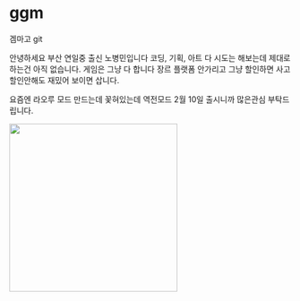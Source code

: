 # ggm
겜마고
git

안녕하세요
부산 연일중 출신 노병민입니다
코딩, 기획, 아트 다 시도는 해보는데 제대로 하는건 아직 없습니다.
게임은 그냥 다 합니다
장르 플랫폼 안가리고 그냥 할인하면 사고 할인안해도 재밌어 보이면 삽니다.

요즘엔 라오루 모드 만드는데 꽃혀있는데 역전모드 2월 10일 출시니까 많은관심 부탁드립니다.

<img
src="https://steamuserimages-a.akamaihd.net/ugc/5124565030459207382/B5E3930FFEAF24997CC436BFBB120FB94783DFAA/?imw=637&imh=358&ima=fit&impolicy=Letterbox&imcolor=%23000000&letterbox=true" width=300>
